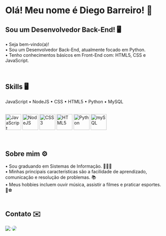 <h1> Olá! Meu nome é Diego Barreiro! 👋 </h1>

<h2> Sou um Desenvolvedor Back-End! 🖥️ </h2>
<div justify-content="center"> 
  • Seja bem-vindo(a)!<br> 
  • Sou um Desenvolvedor Back-End, atualmente focado em Python. <br>
  • Tenho conhecimentos básicos em Front-End com: HTML5, CSS e JavaScript.
</div>
<p>
<!-- <div align="center">  
  <img width="49%" height="195px" src="https://github-readme-stats.vercel.app/api?username=mandudiego&show_icons=true&count_private=true&hide_border=true&title_color=ffffff&icon_color=ffffff&text_color=ffffff&bg_color=0d1117" alt="Diego Barreiro github stats" /> 
  <img width="41%" height="195px" src="https://github-readme-stats.vercel.app/api/top-langs/?username=mandudiego&layout=compact&hide_border=true&title_color=ffffff&text_color=ffffff&bg_color=0d1117" />
</div> -->
 
<br>
<h2> Skills 🖥️ </h2>
<div>
JavaScript • NodeJS • CSS • HTML5 • Python • MySQL <p>
  <br>
<img height= "50rem" alt="JavaScript" src="https://user-images.githubusercontent.com/109265005/221436214-92d2f3aa-215c-4501-acab-23c3b6aff1cd.svg" />
<img height= "50rem" alt="NodeJS" src="https://user-images.githubusercontent.com/109265005/221436733-fb3cae0c-8a0f-4c08-bd2a-6743ac439fe3.svg" />
<img height= "50rem" alt="CSS3" src="https://user-images.githubusercontent.com/109265005/221436667-7649df5e-77ef-4843-8902-bc6588e1cacd.svg" />
<img height= "50rem" alt="HTML5" src="https://user-images.githubusercontent.com/109265005/221436708-daab3b8f-0d98-4bda-8c5b-fdf1dfe399f5.svg" />
<img height= "50rem" alt="Python" src="https://img.icons8.com/external-sbts2018-flat-sbts2018/256/external-python-basic-ui-elements-2.3-sbts2018-flat-sbts2018.png" />
<img height= "50rem" alt="mySQL" src="https://user-images.githubusercontent.com/109265005/221436911-c9913bc7-eaa6-4ed2-8e56-1870cebd3b7e.svg" />
  </p>
</div>
<br>

<h2> Sobre mim ⚙️</h2>
<div>
• Sou graduando em Sistemas de Informação. 🧑🏻‍🔬 <br>
• Minhas principais características são a facilidade de aprendizado, comunicação e resolução de problemas. 📚  <br>
• Meus hobbies incluem ouvir música, assistir a filmes e praticar esportes. 🎸⚽ <br>
</div>
<br>
<h2> Contato ✉️</h2>
<div> 
<a href = "mailto:d.mandubarreiro@gmail.com"> <img src="https://img.shields.io/badge/-Gmail-%23333?style=for-the-badge&logo=gmail&logoColor=white" target="_blank"></a>
<a href="https://www.linkedin.com/in/diego-mandu0202/" target="_blank"><img src="https://img.shields.io/badge/-LinkedIn-%230077B5?style=for-the-badge&logo=linkedin&logoColor=white" style="border-radius: 30px" target="_blank"></a> 
 </div>
<!--
**mandudiego/mandudiego** is a ✨ _special_ ✨ repository because its `README.md` (this file) appears on your GitHub profile.

Here are some ideas to get you started:

- 🔭 I’m currently working on ...
- 🌱 I’m currently learning ...
- 👯 I’m looking to collaborate on ...
- 🤔 I’m looking for help with ...
- 💬 Ask me about ...
- 📫 How to reach me: ...
- 😄 Pronouns: ...
- ⚡ Fun fact: ...
-->
